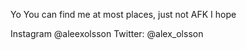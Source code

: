 Yo
You can find me at most places, just not AFK I hope

Instagram @aleexolsson
Twitter: @alex_olsson
